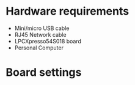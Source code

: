 Hardware requirements
=====================
- Mini/micro USB cable
- RJ45 Network cable
- LPCXpresso54S018 board
- Personal Computer

Board settings
============

